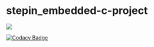 # stepin_embedded-c-project

![](https://www.code-inspector.com/project/28156/score/svg)

[![Codacy Badge](https://app.codacy.com/project/badge/Grade/50b782bdf541482382746d0eaf686c3f)](https://www.codacy.com/gh/harithakalle/stepin_embedded-c-project/dashboard?utm_source=github.com&amp;utm_medium=referral&amp;utm_content=harithakalle/stepin_embedded-c-project&amp;utm_campaign=Badge_Grade)

